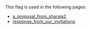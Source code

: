 This flag is used in the following pages:
 - [a_proposal_from_sharaja2](../events/a_proposal_from_sharaja2.md)
 - [response_from_our_invitations](../events/response_from_our_invitations.md)
